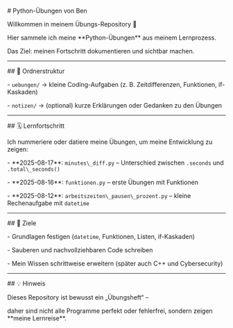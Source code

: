 \# Python-Übungen von Ben



Willkommen in meinem Übungs-Repository 👋  

Hier sammele ich meine \*\*Python-Übungen\*\* aus meinem Lernprozess.  

Das Ziel: meinen Fortschritt dokumentieren und sichtbar machen.



---



\## 📂 Ordnerstruktur

\- `uebungen/` → kleine Coding-Aufgaben (z. B. Zeitdifferenzen, Funktionen, if-Kaskaden)

\- `notizen/` → (optional) kurze Erklärungen oder Gedanken zu den Übungen



---



\## 🗓️ Lernfortschritt

Ich nummeriere oder datiere meine Übungen, um meine Entwicklung zu zeigen:



\- \*\*2025-08-17\*\*: `minutes\_diff.py` – Unterschied zwischen `.seconds` und `.total\_seconds()`  

\- \*\*2025-08-16\*\*: `funktionen.py` – erste Übungen mit Funktionen  

\- \*\*2025-08-12\*\*: `arbeitszeiten\_pausen\_prozent.py` – kleine Rechenaufgabe mit `datetime`



---



\## 🎯 Ziele

\- Grundlagen festigen (`datetime`, Funktionen, Listen, if-Kaskaden)

\- Sauberen und nachvollziehbaren Code schreiben

\- Mein Wissen schrittweise erweitern (später auch C++ und Cybersecurity)



---



\## 💡 Hinweis

Dieses Repository ist bewusst ein „Übungsheft“ –  

daher sind nicht alle Programme perfekt oder fehlerfrei, sondern zeigen \*\*meine Lernreise\*\*.



